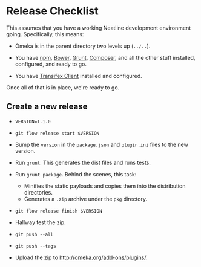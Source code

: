 
# Release Checklist

This assumes that you have a working Neatline development environment going.
Specifically, this means:

* Omeka is in the parent directory two levels up (`../..`).

* You have [npm](https://www.npmjs.org/), [Bower](http://bower.io/),
  [Grunt](http://gruntjs.com/), [Composer](https://getcomposer.org/), and all
  the other stuff installed, configured, and ready to go.

* You have [Transifex Client](http://docs.transifex.com/developer/client/)
  installed and configured.

Once all of that is in place, we're ready to go.

## Create a new release

- `VERSION=1.1.0`

- `git flow release start $VERSION`

- Bump the `version` in the `package.json` and `plugin.ini` files to the new
  version.

- Run `grunt`. This generates the dist files and runs tests.

- Run `grunt package`. Behind the scenes, this task:

  - Minifies the static payloads and copies them into the distribution directories.
  - Generates a `.zip` archive under the `pkg` directory.

- `git flow release finish $VERSION`

- Hallway test the zip.

- `git push --all`

- `git push --tags`

- Upload the zip to http://omeka.org/add-ons/plugins/.

